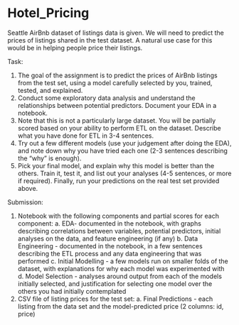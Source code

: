 # Hotel_Pricing

Seattle AirBnb dataset of listings data is given. We will need to predict the prices of listings shared in the test dataset. A natural use case for this would be in helping people price their listings.

Task:
1. The goal of the assignment is to predict the prices of AirBnb listings from the test set, using a model carefully selected by you, trained, tested, and explained.
2. Conduct some exploratory data analysis and understand the relationships between potential predictors. Document your EDA in a notebook.
3. Note that this is not a particularly large dataset. You will be partially scored based on your ability to perform ETL on the dataset. Describe what you have done for ETL in 3-4 sentences.
4. Try out a few different models (use your judgement after doing the EDA), and note down why you have tried each one (2-3 sentences describing the “why” is enough).
5. Pick your final model, and explain why this model is better than the others. Train it, test it, and list out your analyses (4-5 sentences, or more if required). Finally, run your predictions on the real test set provided above.

Submission:
1. Notebook with the following components and partial scores for each component:
a. EDA- documented in the notebook, with graphs describing correlations between variables, potential predictors, initial analyses on the data, and feature engineering (if any)
b. Data Engineering - documented in the notebook, in a few sentences describing the ETL process and any data engineering that was performed
c. Initial Modelling - a few models run on smaller folds of the dataset, with explanations for why each model was experimented with
d. Model Selection - analyses around output from each of the models initially selected, and justification for selecting one model over the others you had initially contemplated
2. CSV file of listing prices for the test set:
a. Final Predictions - each listing from the data set and the model-predicted price (2 columns: id, price)
